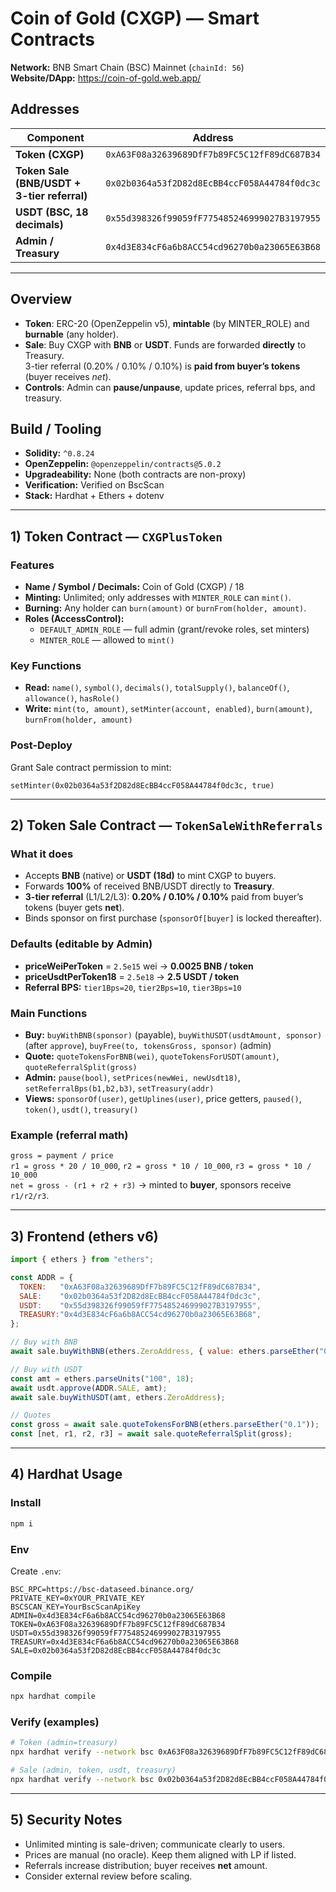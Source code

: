 # Coin of Gold (CXGP) — Smart Contracts

**Network:** BNB Smart Chain (BSC) Mainnet (`chainId: 56`)  
**Website/DApp:** https://coin-of-gold.web.app/

## Addresses

| Component | Address |
|---|---|
| **Token (CXGP)** | `0xA63F08a32639689DfF7b89FC5C12fF89dC687B34` |
| **Token Sale (BNB/USDT + 3-tier referral)** | `0x02b0364a53f2D82d8EcBB4ccF058A44784f0dc3c` |
| **USDT (BSC, 18 decimals)** | `0x55d398326f99059fF775485246999027B3197955` |
| **Admin / Treasury** | `0x4d3E834cF6a6b8ACC54cd96270b0a23065E63B68` |

---

## Overview

- **Token**: ERC-20 (OpenZeppelin v5), **mintable** (by MINTER_ROLE) and **burnable** (any holder).
- **Sale**: Buy CXGP with **BNB** or **USDT**. Funds are forwarded **directly** to Treasury.  
  3-tier referral (0.20% / 0.10% / 0.10%) is **paid from buyer’s tokens** (buyer receives *net*).
- **Controls**: Admin can **pause/unpause**, update prices, referral bps, and treasury.

## Build / Tooling

- **Solidity:** `^0.8.24`
- **OpenZeppelin:** `@openzeppelin/contracts@5.0.2`
- **Upgradeability:** None (both contracts are non-proxy)
- **Verification:** Verified on BscScan
- **Stack:** Hardhat + Ethers + dotenv

---

## 1) Token Contract — `CXGPlusToken`

### Features
- **Name / Symbol / Decimals:** Coin of Gold (CXGP) / 18
- **Minting:** Unlimited; only addresses with `MINTER_ROLE` can `mint()`.
- **Burning:** Any holder can `burn(amount)` or `burnFrom(holder, amount)`.
- **Roles (AccessControl):**
  - `DEFAULT_ADMIN_ROLE` — full admin (grant/revoke roles, set minters)
  - `MINTER_ROLE` — allowed to `mint()`

### Key Functions
- **Read:** `name()`, `symbol()`, `decimals()`, `totalSupply()`, `balanceOf()`, `allowance()`, `hasRole()`
- **Write:** `mint(to, amount)`, `setMinter(account, enabled)`, `burn(amount)`, `burnFrom(holder, amount)`

### Post-Deploy
Grant Sale contract permission to mint:
```
setMinter(0x02b0364a53f2D82d8EcBB4ccF058A44784f0dc3c, true)
```

---

## 2) Token Sale Contract — `TokenSaleWithReferrals`

### What it does
- Accepts **BNB** (native) or **USDT (18d)** to mint CXGP to buyers.
- Forwards **100%** of received BNB/USDT directly to **Treasury**.
- **3-tier referral** (L1/L2/L3): **0.20% / 0.10% / 0.10%** paid from buyer’s tokens (buyer gets **net**).
- Binds sponsor on first purchase (`sponsorOf[buyer]` is locked thereafter).

### Defaults (editable by Admin)
- **priceWeiPerToken** = `2.5e15` wei → **0.0025 BNB / token**
- **priceUsdtPerToken18** = `2.5e18` → **2.5 USDT / token**
- **Referral BPS:** `tier1Bps=20`, `tier2Bps=10`, `tier3Bps=10`

### Main Functions
- **Buy:** `buyWithBNB(sponsor)` (payable), `buyWithUSDT(usdtAmount, sponsor)` (after `approve`), `buyFree(to, tokensGross, sponsor)` (admin)
- **Quote:** `quoteTokensForBNB(wei)`, `quoteTokensForUSDT(amount)`, `quoteReferralSplit(gross)`
- **Admin:** `pause(bool)`, `setPrices(newWei, newUsdt18)`, `setReferralBps(b1,b2,b3)`, `setTreasury(addr)`
- **Views:** `sponsorOf(user)`, `getUplines(user)`, price getters, `paused()`, `token()`, `usdt()`, `treasury()`

### Example (referral math)
`gross = payment / price`  
`r1 = gross * 20 / 10_000`, `r2 = gross * 10 / 10_000`, `r3 = gross * 10 / 10_000`  
`net = gross - (r1 + r2 + r3)` → minted to **buyer**, sponsors receive `r1/r2/r3`.

---

## 3) Frontend (ethers v6)

```js
import { ethers } from "ethers";

const ADDR = {
  TOKEN:   "0xA63F08a32639689DfF7b89FC5C12fF89dC687B34",
  SALE:    "0x02b0364a53f2D82d8EcBB4ccF058A44784f0dc3c",
  USDT:    "0x55d398326f99059fF775485246999027B3197955",
  TREASURY:"0x4d3E834cF6a6b8ACC54cd96270b0a23065E63B68",
};

// Buy with BNB
await sale.buyWithBNB(ethers.ZeroAddress, { value: ethers.parseEther("0.1") });

// Buy with USDT
const amt = ethers.parseUnits("100", 18);
await usdt.approve(ADDR.SALE, amt);
await sale.buyWithUSDT(amt, ethers.ZeroAddress);

// Quotes
const gross = await sale.quoteTokensForBNB(ethers.parseEther("0.1"));
const [net, r1, r2, r3] = await sale.quoteReferralSplit(gross);
```

---

## 4) Hardhat Usage

### Install
```bash
npm i
```

### Env
Create `.env`:
```
BSC_RPC=https://bsc-dataseed.binance.org/
PRIVATE_KEY=0xYOUR_PRIVATE_KEY
BSCSCAN_KEY=YourBscScanApiKey
ADMIN=0x4d3E834cF6a6b8ACC54cd96270b0a23065E63B68
TOKEN=0xA63F08a32639689DfF7b89FC5C12fF89dC687B34
USDT=0x55d398326f99059fF775485246999027B3197955
TREASURY=0x4d3E834cF6a6b8ACC54cd96270b0a23065E63B68
SALE=0x02b0364a53f2D82d8EcBB4ccF058A44784f0dc3c
```

### Compile
```bash
npx hardhat compile
```

### Verify (examples)
```bash
# Token (admin=treasury)
npx hardhat verify --network bsc 0xA63F08a32639689DfF7b89FC5C12fF89dC687B34 0x4d3E834cF6a6b8ACC54cd96270b0a23065E63B68

# Sale (admin, token, usdt, treasury)
npx hardhat verify --network bsc 0x02b0364a53f2D82d8EcBB4ccF058A44784f0dc3c   0x4d3E834cF6a6b8ACC54cd96270b0a23065E63B68   0xA63F08a32639689DfF7b89FC5C12fF89dC687B34   0x55d398326f99059fF775485246999027B3197955   0x4d3E834cF6a6b8ACC54cd96270b0a23065E63B68
```

---

## 5) Security Notes
- Unlimited minting is sale-driven; communicate clearly to users.
- Prices are manual (no oracle). Keep them aligned with LP if listed.
- Referrals increase distribution; buyer receives **net** amount.
- Consider external review before scaling.
